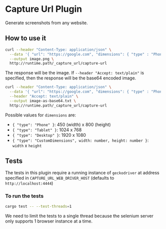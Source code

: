# Capture Url Plugin

Generate screenshots from any website.

## How to use it

```sh
curl --header "Content-Type: application/json" \
  --data '{ "url": "https://google.com", "dimensions": { "type" : "Phone" } }' \
  --output image.png \
  http://runtime.path/_capture_url/capture-url
```

The response will be the image. If `--header "Accept: text/plain"` is specified, then the response will be the base64 encoded image.

```sh
curl --header "Content-Type: application/json" \
  --data '{ "url": "https://google.com", "dimensions": { "type" : "Phone" } }' \
  --header "Accept: text/plain" \
  --output image-as-base64.txt \
  http://runtime.path/_capture_url/capture-url
```

Possible values for `dimensions` are:

- `{ "type": "Phone" }`: 450 (width) x 800 (height)
- `{ "type": "Tablet" }`: 1024 x 768
- `{ "type": "Desktop" }`: 1920 x 1080
- `{ "type": "CustomDimensions", width: number, height: number }`: `width` x `height`

## Tests

The tests in this plugin require a running instance of `geckodriver` at address specified in `CAPTURE_URL_WEB_DRIVER_HOST` (defaults to `http://localhost:4444`)

### To run the tests

```sh
cargo test -- --test-threads=1
```

We need to limit the tests to a single thread because the selenium server only supports 1 browser instance at a time.
